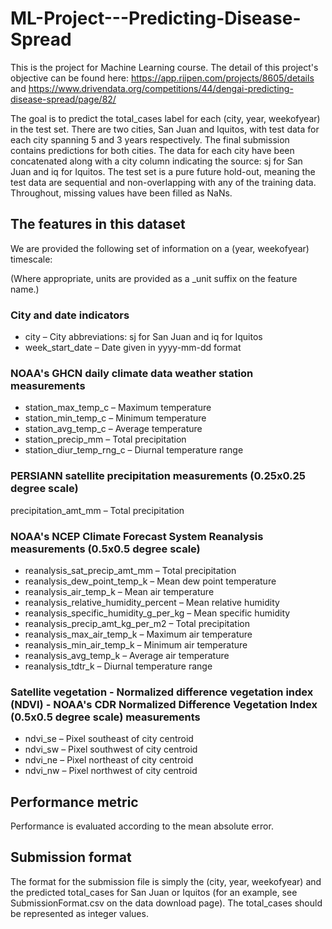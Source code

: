 # ML-Project---Predicting-Disease-Spread
This is the project for Machine Learning course. The detail of this project's objective can be found here: https://app.riipen.com/projects/8605/details and https://www.drivendata.org/competitions/44/dengai-predicting-disease-spread/page/82/

The goal is to predict the total_cases label for each (city, year, weekofyear) in the test set. There are two cities, San Juan and Iquitos, with test data for each city spanning 5 and 3 years respectively. The final submission contains predictions for both cities. The data for each city have been concatenated along with a city column indicating the source: sj for San Juan and iq for Iquitos. The test set is a pure future hold-out, meaning the test data are sequential and non-overlapping with any of the training data. Throughout, missing values have been filled as NaNs.

## The features in this dataset
We are provided the following set of information on a (year, weekofyear) timescale:

(Where appropriate, units are provided as a _unit suffix on the feature name.)

### City and date indicators
- city – City abbreviations: sj for San Juan and iq for Iquitos
- week_start_date – Date given in yyyy-mm-dd format

### NOAA's GHCN daily climate data weather station measurements
- station_max_temp_c – Maximum temperature
- station_min_temp_c – Minimum temperature
- station_avg_temp_c – Average temperature
- station_precip_mm – Total precipitation
- station_diur_temp_rng_c – Diurnal temperature range

### PERSIANN satellite precipitation measurements (0.25x0.25 degree scale)
precipitation_amt_mm – Total precipitation

### NOAA's NCEP Climate Forecast System Reanalysis measurements (0.5x0.5 degree scale)
- reanalysis_sat_precip_amt_mm – Total precipitation
- reanalysis_dew_point_temp_k – Mean dew point temperature
- reanalysis_air_temp_k – Mean air temperature
- reanalysis_relative_humidity_percent – Mean relative humidity
- reanalysis_specific_humidity_g_per_kg – Mean specific humidity
- reanalysis_precip_amt_kg_per_m2 – Total precipitation
- reanalysis_max_air_temp_k – Maximum air temperature
- reanalysis_min_air_temp_k – Minimum air temperature
- reanalysis_avg_temp_k – Average air temperature
- reanalysis_tdtr_k – Diurnal temperature range

### Satellite vegetation - Normalized difference vegetation index (NDVI) - NOAA's CDR Normalized Difference Vegetation Index (0.5x0.5 degree scale) measurements
- ndvi_se – Pixel southeast of city centroid
- ndvi_sw – Pixel southwest of city centroid
- ndvi_ne – Pixel northeast of city centroid
- ndvi_nw – Pixel northwest of city centroid


## Performance metric
Performance is evaluated according to the mean absolute error.


## Submission format
The format for the submission file is simply the (city, year, weekofyear) and the predicted total_cases for San Juan or Iquitos (for an example, see SubmissionFormat.csv on the data download page). The total_cases should be represented as integer values.
